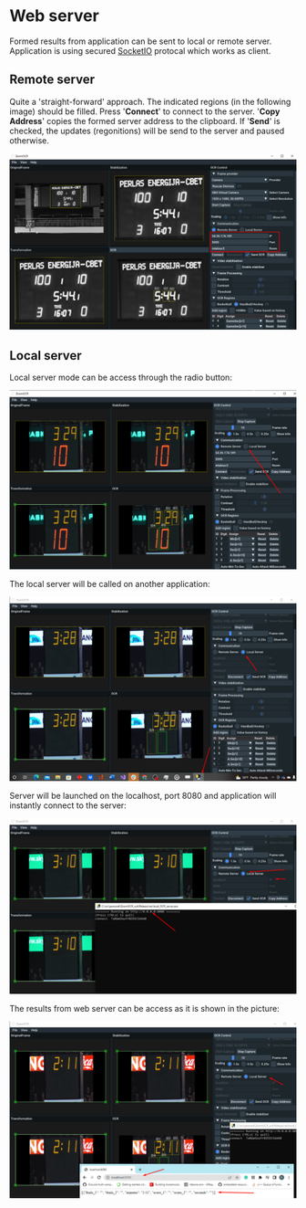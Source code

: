 # Web server
Formed results from application can be sent to local or remote server. Application is using secured [SocketIO](https://socket.io/) protocal which works as client. 


## Remote server
Quite a 'straight-forward' approach. The indicated regions (in the following image) should be filled. Press '**Connect**' to connect to the server. '**Copy Address**' copies the formed server address to the clipboard. If '**Send**' is checked, the updates (regonitions) will be send to the server and paused otherwise.  
  
<kbd><img src="https://github.com/rytisss/ZoomOCR/blob/main/res/remote_server.png"/></kbd> 
  
## Local server
Local server mode can be access through the radio button:  
  
<kbd><img src="https://github.com/rytisss/ZoomOCR/blob/main/res/server.png"/></kbd>  
  
The local server will be called on another application:  
  
<kbd><img src="https://github.com/rytisss/ZoomOCR/blob/main/res/local_server.png"/></kbd>   
  
Server will be launched on the localhost, port 8080 and application will instantly connect to the server:  
  
<kbd><img src="https://github.com/rytisss/ZoomOCR/blob/main/res/local_server_app.png"/></kbd>   
  
The results from web server can be access as it is shown in the picture:  
  
<kbd><img src="https://github.com/rytisss/ZoomOCR/blob/main/res/server_getter_local.png"/></kbd>   
